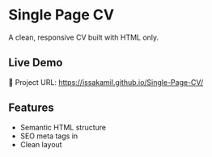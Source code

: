 # Single Page CV

A clean, responsive CV built with HTML only.

## Live Demo
🔗 Project URL: https://issakamil.github.io/Single-Page-CV/

## Features
- Semantic HTML structure
- SEO meta tags in <head></head>
- Clean layout

